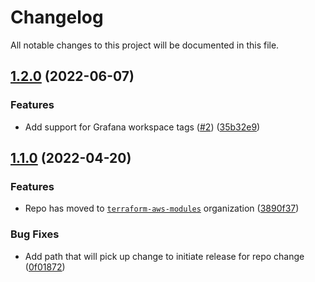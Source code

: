 # Changelog

All notable changes to this project will be documented in this file.

## [1.2.0](https://github.com/terraform-aws-modules/terraform-aws-managed-service-grafana/compare/v1.1.0...v1.2.0) (2022-06-07)


### Features

* Add support for Grafana workspace tags ([#2](https://github.com/terraform-aws-modules/terraform-aws-managed-service-grafana/issues/2)) ([35b32e9](https://github.com/terraform-aws-modules/terraform-aws-managed-service-grafana/commit/35b32e9d4e3adb306f8b5e7315ee5c900fb88b4b))

## [1.1.0](https://github.com/clowdhaus/terraform-aws-managed-service-grafana/compare/v1.0.1...v1.1.0) (2022-04-20)


### Features

* Repo has moved to [`terraform-aws-modules`](https://github.com/terraform-aws-modules/terraform-aws-managed-service-grafana) organization ([3890f37](https://github.com/clowdhaus/terraform-aws-managed-service-grafana/commit/3890f3772e74becc18b3c506548d36d98bea9251))


### Bug Fixes

* Add path that will pick up change to initiate release for repo change ([0f01872](https://github.com/clowdhaus/terraform-aws-managed-service-grafana/commit/0f01872c8ea8bbe913323396f22deecd5f617d04))
